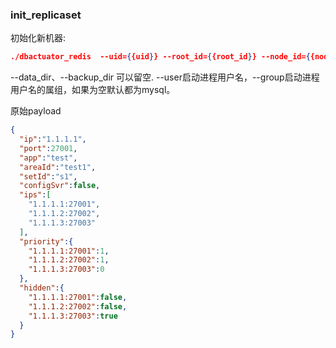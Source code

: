 ### init_replicaset
初始化新机器:

```json
./dbactuator_redis  --uid={{uid}} --root_id={{root_id}} --node_id={{node_id}} --version_id={{version_id}} --atom-job-list="init_replicaset"  --payload='{{payload_base64}}'
```
--data_dir、--backup_dir 可以留空. --user启动进程用户名，--group启动进程用户名的属组，如果为空默认都为mysql。

原始payload

```json
{
  "ip":"1.1.1.1",
  "port":27001,
  "app":"test",
  "areaId":"test1",
  "setId":"s1",
  "configSvr":false,
  "ips":[
    "1.1.1.1:27001",
    "1.1.1.2:27002",
    "1.1.1.3:27003"
  ],
  "priority":{
    "1.1.1.1:27001":1,
    "1.1.1.2:27002":1,
    "1.1.1.3:27003":0
  },
  "hidden":{
    "1.1.1.1:27001":false,
    "1.1.1.2:27002":false,
    "1.1.1.3:27003":true
  }
}
```